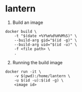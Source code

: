 # lantern

1. Build an image
```shell
docker build \
    -t "$(date +%Y%m%d%H%M%S)" \
    --build-arg gid="$(id -g)" \
    --build-arg uid="$(id -u)" \
	-f <file path> \
	.
```

2. Running the build image
```shell
docker run -it \
    -v $(pwd):/home/lantern \
    -u $(id -u):$(id -g) \
    <image id>